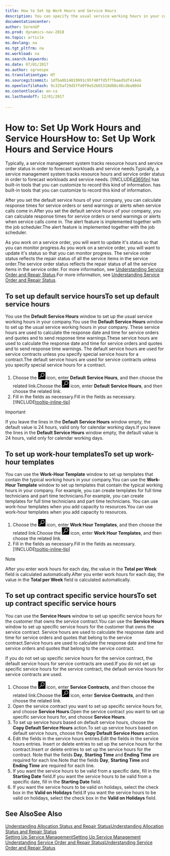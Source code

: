 ```yaml
---
title: How to Set Up Work Hours and Service Hours
description: You can specify the usual service working hours in your company. These service hours are used to calculate the response date and time for service orders and quotes, and to send response time warnings.
documentationcenter: 
author: SorenGP
ms.prod: dynamics-nav-2018
ms.topic: article
ms.devlang: na
ms.tgt_pltfrm: na
ms.workload: na
ms.search.keywords: 
ms.date: 07/01/2017
ms.author: sgroespe
ms.translationtype: HT
ms.sourcegitcommit: 1dfba8b14019991c95f40ffd5f7fbaed5df414eb
ms.openlocfilehash: 9c325af29d5ffd0f0e52b65318d88c48cdba80d4
ms.contentlocale: en-ca
ms.lasthandoff: 12/01/2017

---
```

# <a name="how-to-set-up-work-hours-and-service-hours"></a><span data-ttu-id="fd732-104">How to: Set Up Work Hours and Service Hours</span><span class="sxs-lookup"><span data-stu-id="fd732-104">How to: Set Up Work Hours and Service Hours</span></span>
<span data-ttu-id="fd732-105">Typically, a service management system tracks resource hours and service order status in order to forecast workloads and service needs.</span><span class="sxs-lookup"><span data-stu-id="fd732-105">Typically, a service management system tracks resource hours and service order status in order to forecast workloads and service needs.</span></span> [!INCLUDE[d365fin](includes/d365fin_md.md)]<span data-ttu-id="fd732-106"> has built-in tools that you can customize to record this kind of information.</span><span class="sxs-lookup"><span data-stu-id="fd732-106"> has built-in tools that you can customize to record this kind of information.</span></span>  
  
<span data-ttu-id="fd732-107">After you set the default service hours of your company, you can calculate response times for service orders or send warnings or alerts when service calls come in.</span><span class="sxs-lookup"><span data-stu-id="fd732-107">After you set the default service hours of your company, you can calculate response times for service orders or send warnings or alerts when service calls come in.</span></span> <span data-ttu-id="fd732-108">The alert feature is implemented together with the job scheduler.</span><span class="sxs-lookup"><span data-stu-id="fd732-108">The alert feature is implemented together with the job scheduler.</span></span>   
  
<span data-ttu-id="fd732-109">As you work on a service order, you will want to update it's status so that you can monitor progress.</span><span class="sxs-lookup"><span data-stu-id="fd732-109">As you work on a service order, you will want to update it's status so that you can monitor progress.</span></span> <span data-ttu-id="fd732-110">The service order status reflects the repair status of all the service items in the service order.</span><span class="sxs-lookup"><span data-stu-id="fd732-110">The service order status reflects the repair status of all the service items in the service order.</span></span> <span data-ttu-id="fd732-111">For more information, see [Understanding Service Order and Repair Status](service-order-repair-status.md).</span><span class="sxs-lookup"><span data-stu-id="fd732-111">For more information, see [Understanding Service Order and Repair Status](service-order-repair-status.md).</span></span> 

## <a name="to-set-up-default-service-hours"></a><span data-ttu-id="fd732-112">To set up default service hours</span><span class="sxs-lookup"><span data-stu-id="fd732-112">To set up default service hours</span></span>  
<span data-ttu-id="fd732-113">You use the **Default Service Hours** window to set up the usual service working hours in your company.</span><span class="sxs-lookup"><span data-stu-id="fd732-113">You use the **Default Service Hours** window to set up the usual service working hours in your company.</span></span> <span data-ttu-id="fd732-114">These service hours are used to calculate the response date and time for service orders and quotes and to send response time warnings.</span><span class="sxs-lookup"><span data-stu-id="fd732-114">These service hours are used to calculate the response date and time for service orders and quotes and to send response time warnings.</span></span> <span data-ttu-id="fd732-115">The default service hours are used for service contracts unless you specify special service hours for a contract.</span><span class="sxs-lookup"><span data-stu-id="fd732-115">The default service hours are used for service contracts unless you specify special service hours for a contract.</span></span>  
  
1. <span data-ttu-id="fd732-116">Choose the ![Search for Page or Report](media/ui-search/search_small.png "Search for Page or Report icon") icon, enter **Default Service Hours**, and then choose the related link.</span><span class="sxs-lookup"><span data-stu-id="fd732-116">Choose the ![Search for Page or Report](media/ui-search/search_small.png "Search for Page or Report icon") icon, enter **Default Service Hours**, and then choose the related link.</span></span>  
2. <span data-ttu-id="fd732-117">Fill in the fields as necessary.</span><span class="sxs-lookup"><span data-stu-id="fd732-117">Fill in the fields as necessary.</span></span> [!INCLUDE[tooltip-inline-tip](includes/tooltip-inline-tip_md.md)]  
  
> [!IMPORTANT]  
>  <span data-ttu-id="fd732-118">If you leave the lines in the **Default Service Hours** window empty, the default value is 24 hours, valid only for calendar working days.</span><span class="sxs-lookup"><span data-stu-id="fd732-118">If you leave the lines in the **Default Service Hours** window empty, the default value is 24 hours, valid only for calendar working days.</span></span>  
  
## <a name="to-set-up-work-hour-templates"></a><span data-ttu-id="fd732-119">To set up work-hour templates</span><span class="sxs-lookup"><span data-stu-id="fd732-119">To set up work-hour templates</span></span>
<span data-ttu-id="fd732-120">You can use the **Work-Hour Template** window to set up templates that contain the typical working hours in your company.</span><span class="sxs-lookup"><span data-stu-id="fd732-120">You can use the **Work-Hour Template** window to set up templates that contain the typical working hours in your company.</span></span> <span data-ttu-id="fd732-121">For example, you can create templates for full time technicians and part time technicians.</span><span class="sxs-lookup"><span data-stu-id="fd732-121">For example, you can create templates for full time technicians and part time technicians.</span></span> <span data-ttu-id="fd732-122">You can use work-hour templates when you add capacity to resources.</span><span class="sxs-lookup"><span data-stu-id="fd732-122">You can use work-hour templates when you add capacity to resources.</span></span>  
  
1. <span data-ttu-id="fd732-123">Choose the ![Search for Page or Report](media/ui-search/search_small.png "Search for Page or Report icon") icon, enter **Work Hour Templates**, and then choose the related link.</span><span class="sxs-lookup"><span data-stu-id="fd732-123">Choose the ![Search for Page or Report](media/ui-search/search_small.png "Search for Page or Report icon") icon, enter **Work Hour Templates**, and then choose the related link.</span></span>  
2. <span data-ttu-id="fd732-124">Fill in the fields as necessary.</span><span class="sxs-lookup"><span data-stu-id="fd732-124">Fill in the fields as necessary.</span></span> [!INCLUDE[tooltip-inline-tip](includes/tooltip-inline-tip_md.md)]  
  
> [!Note]
> <span data-ttu-id="fd732-125">After you enter work hours for each day, the value in the **Total per Week** field is calculated automatically.</span><span class="sxs-lookup"><span data-stu-id="fd732-125">After you enter work hours for each day, the value in the **Total per Week** field is calculated automatically.</span></span>  

## <a name="to-set-up-contract-specific-service-hours"></a><span data-ttu-id="fd732-126">To set up contract specific service hours</span><span class="sxs-lookup"><span data-stu-id="fd732-126">To set up contract specific service hours</span></span>  
<span data-ttu-id="fd732-127">You can use the **Service Hours** window to set up specific service hours for the customer that owns the service contract.</span><span class="sxs-lookup"><span data-stu-id="fd732-127">You can use the **Service Hours** window to set up specific service hours for the customer that owns the service contract.</span></span> <span data-ttu-id="fd732-128">Service hours are used to calculate the response date and time for service orders and quotes that belong to the service contract.</span><span class="sxs-lookup"><span data-stu-id="fd732-128">Service hours are used to calculate the response date and time for service orders and quotes that belong to the service contract.</span></span>  
  
<span data-ttu-id="fd732-129">If you do not set up specific service hours for the service contract, the default service hours for service contracts are used.</span><span class="sxs-lookup"><span data-stu-id="fd732-129">If you do not set up specific service hours for the service contract, the default service hours for service contracts are used.</span></span>  
  
1. <span data-ttu-id="fd732-130">Choose the ![Search for Page or Report](media/ui-search/search_small.png "Search for Page or Report icon") icon, enter **Service Contracts**, and then choose the related link.</span><span class="sxs-lookup"><span data-stu-id="fd732-130">Choose the ![Search for Page or Report](media/ui-search/search_small.png "Search for Page or Report icon") icon, enter **Service Contracts**, and then choose the related link.</span></span>  
2. <span data-ttu-id="fd732-131">Open the service contract you want to set up specific service hours for, and choose **Service Hours**.</span><span class="sxs-lookup"><span data-stu-id="fd732-131">Open the service contract you want to set up specific service hours for, and choose **Service Hours**.</span></span>  
4. <span data-ttu-id="fd732-132">To set up service hours based on default service hours, choose the **Copy Default Service Hours** action.</span><span class="sxs-lookup"><span data-stu-id="fd732-132">To set up service hours based on default service hours, choose the **Copy Default Service Hours** action.</span></span>  
5. <span data-ttu-id="fd732-133">Edit the fields in the service hours entries.</span><span class="sxs-lookup"><span data-stu-id="fd732-133">Edit the fields in the service hours entries.</span></span> <span data-ttu-id="fd732-134">Insert or delete entries to set up the service hours for the contract.</span><span class="sxs-lookup"><span data-stu-id="fd732-134">Insert or delete entries to set up the service hours for the contract.</span></span> <span data-ttu-id="fd732-135">Note that the fields **Day**, **Starting Time** and **Ending Time** are required for each line.</span><span class="sxs-lookup"><span data-stu-id="fd732-135">Note that the fields **Day**, **Starting Time** and **Ending Time** are required for each line.</span></span>  
6. <span data-ttu-id="fd732-136">If you want the service hours to be valid from a specific date, fill in the **Starting Date** field.</span><span class="sxs-lookup"><span data-stu-id="fd732-136">If you want the service hours to be valid from a specific date, fill in the **Starting Date** field.</span></span>  
7. <span data-ttu-id="fd732-137">If you want the service hours to be valid on holidays, select the check box in the **Valid on Holidays** field.</span><span class="sxs-lookup"><span data-stu-id="fd732-137">If you want the service hours to be valid on holidays, select the check box in the **Valid on Holidays** field.</span></span>  

## <a name="see-also"></a><span data-ttu-id="fd732-138">See Also</span><span class="sxs-lookup"><span data-stu-id="fd732-138">See Also</span></span>  
[<span data-ttu-id="fd732-139">Understanding Allocation Status and Repair Status</span><span class="sxs-lookup"><span data-stu-id="fd732-139">Understanding Allocation Status and Repair Status</span></span>](service-allocation-status-and-repair-status.md)  
[<span data-ttu-id="fd732-140">Setting Up Service Management</span><span class="sxs-lookup"><span data-stu-id="fd732-140">Setting Up Service Management</span></span>](service-setup-service.md)  
[<span data-ttu-id="fd732-141">Understanding Service Order and Repair Status</span><span class="sxs-lookup"><span data-stu-id="fd732-141">Understanding Service Order and Repair Status</span></span>](service-order-repair-status.md)  

